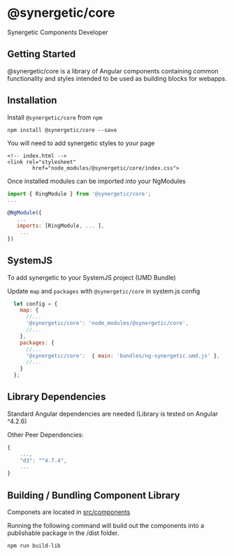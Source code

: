 # @synergetic/core

Synergetic Components Developer

## Getting Started

@synergetic/core is a library of Angular components containing common functionality and styles intended to be used as building blocks for webapps.

## Installation

Install `@synergetic/core` from `npm`

```shell
npm install @synergetic/core --save
```

You will need to add synergetic styles to your page

```
<!-- index.html -->
<link rel="stylesheet"
        href="node_modules/@synergetic/core/index.css">
```

Once installed modules can be imported into your NgModules

```js
import { RingModule } from '@synergetic/core';
...

@NgModule({
   ...
   imports: [RingModule, ... ],
    ... 
})
```

## SystemJS
To add synergetic to your SystemJS project (UMD Bundle)

Update `map` and `packages` with `@synergetic/core` in system.js config

```js
  let config = {
    map: {
      //...
      '@synergetic/core': 'node_modules/@synergetic/core',
      //...
    },
    packages: {
      //...
      '@synergetic/core':  { main: 'bundles/ng-synergetic.umd.js' },
      //...
    }
  };
```

## Library Dependencies

Standard Angular dependencies are needed (Library is tested on Angular ^4.2.6)

Other Peer Dependencies:

```js
{
    ...,
    "d3": "^4.7.4",
    ...
}
```

## Building / Bundling Component Library

Componets are located in [src/components](https://github.com/Cody-Nicholson/synergetic/tree/master/src/components)

Running the following command will build out the components into a publishable package in the /dist folder.

```shell
npm run build-lib
```

